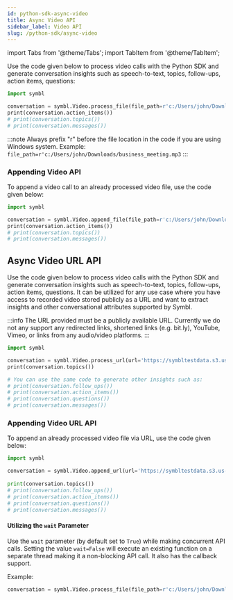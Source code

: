 ```yaml
---
id: python-sdk-async-video
title: Async Video API 
sidebar_label: Video API
slug: /python-sdk/async-video
---
```

import Tabs from '@theme/Tabs';
import TabItem from '@theme/TabItem';

Use the code given below to process video calls with the Python SDK and generate conversation insights such as speech-to-text, topics, follow-ups, action items, questions: 

```python
import symbl

conversation = symbl.Video.process_file(file_path=r'c:/Users/john/Downloads/video.mp4')
​print(conversation.action_items())
# print(conversation.topics())
# print(conversation.messages())
```
:::note
Always prefix "r" before the file location in the code if you are using Windows system. Example: `file_path=r'c:/Users/john/Downloads/business_meeting.mp3`
:::

### Appending Video API 

To append a video call to an already processed video file, use the code given below:

```py
import symbl

conversation = symbl.Video.append_file(file_path=r'c:/Users/john/Downloads/video.mp4', conversation_id='')
​print(conversation.action_items())
# print(conversation.topics())
# print(conversation.messages())
```

## Async Video URL API

Use the code given below to process video calls with the Python SDK and generate conversation insights such as speech-to-text, topics, follow-ups, action items, questions. It can be utilized for any use case where you have access to recorded video stored publicly as a URL and want to extract insights and other conversational attributes supported by Symbl. 

:::info
The URL provided must be a publicly available URL. Currently we do not any support any redirected links, shortened links (e.g. bit.ly), YouTube, Vimeo, or links from any audio/video platforms.
:::

```py
import symbl

conversation = symbl.Video.process_url(url='https://symbltestdata.s3.us-east-2.amazonaws.com/sample_video_file.mp4')
​print(conversation.topics())

# You can use the same code to generate other insights such as:
# print(conversation.follow_ups())
# print(conversation.action_items())
# print(conversation.questions())
# print(conversation.messages())
```
### Appending Video URL API

To append an already processed video file via URL, use the code given below:

```py
import symbl

conversation = symbl.Video.append_url(url='https://symbltestdata.s3.us-east-2.amazonaws.com/sample_video_file.mp4', conversation_id='5973791150094048')
​
print(conversation.topics())
# print(conversation.follow_ups())
# print(conversation.action_items())
# print(conversation.questions())
# print(conversation.messages())
```
#### Utilizing the `wait` Parameter

Use the `wait` parameter (by default set to `True`) while making concurrent API calls. Setting the value `wait=False` will execute an existing function on a separate thread making it a non-blocking API call. It also has the callback support.<br/>

Example:

```py
conversation = symbl.Video.process_file(file_path=r'c:/Users/john/Downloads/video.mp4', wait=False)
```

